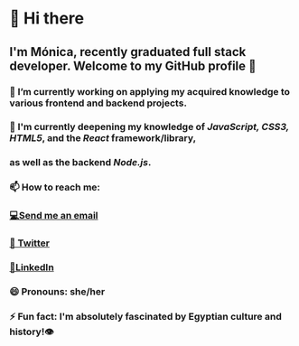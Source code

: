 
                         
# 👋 Hi there 
 
## I'm Mónica, recently graduated full stack developer. Welcome to my GitHub profile 🚀


### 🔭 I’m currently working on applying my acquired knowledge to various frontend and backend projects.


### 🌱 I'm currently deepening my knowledge of ***JavaScript, CSS3, HTML5***, and the ***React*** framework/library,
### as well as the backend ***Node.js***.
   

### **📫 How to reach me:**


  ### [💻Send me an email](mailto:moirivilla@gmail.com)
    
  ### [📍  Twitter]( https://twitter.com/moirivilla)
  
  ### [🔎LinkedIn](https://www.linkedin.com/in/monica-irimia/)
 
  
### 😄 Pronouns: she/her


### ⚡ Fun fact:  I'm absolutely fascinated by Egyptian culture and history!👁

